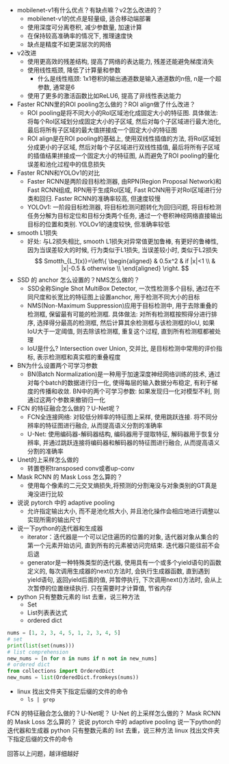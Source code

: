 - mobilenet-v1有什么优点？有缺点嘛？v2怎么改进的？
  - mobilenet-v1的优点是轻量级, 适合移动端部署
  - 使用深度可分离卷积, 减少参数量, 加速计算
  - 在保持较高准确率的情况下, 推理速度快
  - 缺点是精度不如更深层次的网络
- v2改进
  - 使用更高效的残差结构, 提高了网络的表达能力, 残差还能避免梯度消失
  - 使用线性瓶颈, 降低了计算量和参数
    - 什么是线性瓶颈: 1x1卷积的输出通道数是输入通道数的n倍, n是一个超参数, 通常是6
  - 使用了更多的激活函数比如ReLU6, 提高了非线性表达能力
- Faster RCNN里的ROI pooling怎么做的？ROI align做了什么改进？
  - ROI pooling是将不同大小的RoI区域池化成固定大小的特征图. 具体做法: 将每个RoI区域划分成固定大小的子区域, 然后对每个子区域进行最大池化, 最后将所有子区域的最大值拼接成一个固定大小的特征图
  - ROI align是在ROI pooling的基础上, 使用双线性插值的方法, 将RoI区域划分成更小的子区域, 然后对每个子区域进行双线性插值, 最后将所有子区域的插值结果拼接成一个固定大小的特征图, 从而避免了ROI pooling的量化误差和池化过程中的信息损失
- Faster RCNN和YOLOv1的对比
  - Faster RCNN是两阶段目标检测器, 由RPN(Region Proposal Network)和Fast RCNN组成, RPN用于生成RoI区域, Fast RCNN用于对RoI区域进行分类和回归. Faster RCNN的准确率较高, 但速度较慢
  - YOLOv1: 一阶段目标检测器, 将目标检测问题转化为回归问题, 将目标检测任务分解为目标定位和目标分类两个任务, 通过一个卷积神经网络直接输出目标的位置和类别. YOLOv1的速度较快, 但准确率较低
- smooth L1损失
  - 好处: 与L2损失相比, smooth L1损失对异常值更加鲁棒, 有更好的鲁棒性, 因为当误差较大的时候, 行为类似于L1损失, 当误差较小时, 类似于L2损失
$$ Smotth_{L_1(x)}=\left\{
\begin{aligned}
& 0.5x^2 & if |x|<1 \\
& |x|-0.5 & otherwise \\
\end{aligned}
\right.
$$
- SSD 的 anchor 怎么设置的？NMS怎么做的？
  - SSD全称Single Shot MultiBox Detector, 一次性检测多个目标, 通过在不同尺度和长宽比的特征图上设置anchor, 用于检测不同大小的目标
  - NMS(Non-Maximum Suppression)应用于目标检测中, 用于去除重叠的检测框, 保留最有可能的检测框. 具体做法: 对所有检测框按照得分进行排序, 选择得分最高的检测框, 然后计算其余检测框与该检测框的IoU, 如果IoU大于一定阈值, 则去除该检测框, 重复这个过程, 直到所有检测框都被处理
  - IoU是什么? Intersection over Union, 交并比, 是目标检测中常用的评价指标, 表示检测框和真实框的重叠程度
- BN为什么设置两个可学习参数
  - BN(Batch Normalization)是一种用于加速深度神经网络训练的技术, 通过对每个batch的数据进行归一化, 使得每层的输入数据分布稳定, 有利于梯度的传播和收敛. BN中的两个可学习参数: 如果发现归一化对模型不利, 则通过这两个参数来撤销归一化
- FCN 的特征融合怎么做的？U-Net呢？
  - FCN全连接网络: 对较低分辨率的特征图上采样, 使用跳跃连接. 将不同分辨率的特征图进行融合, 从而提高语义分割的准确率
  - U-Net: 使用编码器-解码器结构, 编码器用于提取特征, 解码器用于恢复分辨率, 并通过跳跃连接将编码器和解码器的特征图进行融合, 从而提高语义分割的准确率
- Unet的上采样怎么做的
  - 转置卷积transposed conv或者up-conv
- Mask RCNN 的 Mask Loss 怎么算的？
  - 使用每个像素的二元交叉熵损失,将预测的分割淹没与对象类别的GT真是淹没进行比较
- 说说 pytorch 中的 adaptive pooling
  - 允许指定输出大小, 而不是池化核大小, 并且池化操作会相应地进行调整以实现所需的输出尺寸
- 说一下python的迭代器和生成器
  - iterator：迭代器是一个可以记住遍历的位置的对象, 迭代器对象从集合的第一个元素开始访问, 直到所有的元素被访问完结束. 迭代器只能往前不会后退
  - generator是一种特殊类型的迭代器, 使用具有一个或多个yield语句的函数定义的, 每次调用生成器的next()方法时, 会执行生成器函数, 直到遇到yield语句, 返回yield后面的值, 并暂停执行, 下次调用next()方法时, 会从上次暂停的位置继续执行. 只在需要时才计算值, 节省内存
- python 只有整数元素的 list 去重，说三种方法
  - Set
  - List列表表达式
  - ordered dict
```python
nums = [1, 2, 3, 4, 5, 1, 2, 3, 4, 5]
# set
print(list(set(nums)))
# list comprehension 
new_nums = [n for n in nums if n not in new_nums]
# ordered dict
from collections import OrderedDict
new_nums = list(OrderedDict.fromkeys(nums))

```
- linux 找出文件夹下指定后缀的文件的命令
  - `ls | grep `


FCN 的特征融合怎么做的？U-Net呢？
U-Net 的上采样怎么做的？
Mask RCNN 的 Mask Loss 怎么算的？
说说 pytorch 中的 adaptive pooling
说一下python的迭代器和生成器
python 只有整数元素的 list 去重，说三种方法
linux 找出文件夹下指定后缀的文件的命令

回答以上问题，越详细越好
